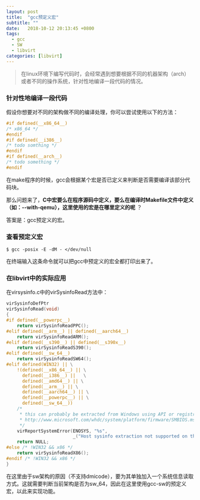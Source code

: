 ```yaml
---
layout: post
title:  "gcc预定义宏"
subtitle: ""
date:   2018-10-12 20:13:45 +0800
tags:
  - gcc
  - SW
  - libvirt
categories: [libvirt]
---
```


> 在linux环境下编写代码时，会经常遇到想要根据不同的机器架构（arch）或者不同的操作系统，针对性地编译一段代码的情况。

### 针对性地编译一段代码

假设你想要对不同的架构做不同的编译处理，你可以尝试使用以下的方法：

``` c
#if defined(__x86_64__)
/* x86_64 */
#endif
#if defined(__i386__)
/* todo somthing */
#endif
#if defined(__arch__)
/* todo something */
#endif
```

在make程序的时候，gcc会根据某个宏是否已定义来判断是否需要编译该部分代码块。

那么问题来了，**C中宏要么在程序源码中定义，要么在编译时Makefile文件中定义（如：--with-qemu），这里使用的宏是在哪里定义的呢** ？

答案是：gcc预定义的宏。

### 查看预定义宏

``` shell
$ gcc -posix -E -dM - </dev/null
```

在终端输入这条命令就可以把gcc中预定义的宏全都打印出来了。

### 在libvirt中的实际应用

在virsysinfo.c中的virSysinfoRead方法中：

``` c
virSysinfoDefPtr
virSysinfoRead(void)
{
#if defined(__powerpc__)
    return virSysinfoReadPPC();
#elif defined(__arm__) || defined(__aarch64__)
    return virSysinfoReadARM();
#elif defined(__s390__) || defined(__s390x__)
    return virSysinfoReadS390();
#elif defined(__sw_64__)
    return virSysinfoReadSW64();
#elif defined(WIN32) || \
    !(defined(__x86_64__) || \
      defined(__i386__) ||   \
      defined(__amd64__) || \
      defined(__arm__) || \
      defined(__aarch64__) || \
      defined(__powerpc__) || \
      defined(__sw_64__))
    /*
     * this can probably be extracted from Windows using API or registry
     * http://www.microsoft.com/whdc/system/platform/firmware/SMBIOS.mspx
     */
    virReportSystemError(ENOSYS, "%s",
                         _("Host sysinfo extraction not supported on this platform"));
    return NULL;
#else /* !WIN32 && x86 */
    return virSysinfoReadX86();
#endif /* !WIN32 && x86 */
}
```

在这里由于sw架构的原因（不支持dmicode），要为其单独加入一个系统信息读取方式。这就需要判断当前架构是否为sw_64，因此在这里使用gcc-sw的预定义宏，以此来实现功能。
